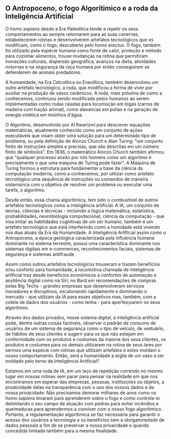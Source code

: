 ## O Antropoceno, o fogo Algorítimico e a roda da Inteligência Artificial

O _homo sapiens_ desde a Era Paleolítica tende a repetir os seus comportamentos ao sempre retornarem para as suas cavernas, estabelecerem rotinas e desenvolverem artefatos tecnológicos que os modificam, como o fogo, descoberto pelo _homo erectus_. O fogo, também foi utilizado pela espécie humana como fonte de calor, proteção e método para cozinhar alimentos, trouxe mudanças na rotina que permitiram inovações culturais, dispersão geográfica, avanços na dieta, atividades noturnas e na segurança da raça humana por então conseguirem se defenderem de animais predadores.

A humanidade, na Era Calcolítica ou Eneolítica, também desenvolveu um outro artefato tecnológico, a roda, que modificou a forma de viver por auxiliar na produção de vasos cerâmicos. A roda, mais próxima de como a conhecemos, continuou sendo modificada pelos humanos ao serem implementadas como rodas raiadas para locomoção em bigas (carros de madeira com tração animal), como alavancas em polias e na geração de energia cinética em moinhos d'água.

O Algoritmo, desenvolvido por Al Kwarizmi para descrever equações matemáticas, atualmente conhecido como um conjunto de ações executáveis que visam obter uma solução para um determinado tipo de problema, ou pela definição de Alonzo Church e Alan Turing: "um conjunto finito de instruções simples e precisas, que são descritas em um número finito de símbolos". Em 1936, o matemático Alonzo Church também afirmou que "qualquer processo aceito por nós homens como um algoritmo é precisamente o que uma máquina de Turing pode fazer". A Máquina de Turing formou a estrutura para fundamentar a base da ciência da computação moderna, como a conhecemos, por utilizar como artefato tecnológico uma sequência de instruções ou comandos de maneira sistemárica com o objetivo de resolver um problema ou executar uma tarefa, o algoritmo.

Desde então, essa chama algorítimica, tem sido o combustível de outros artefatos tecnológicos como a inteligência artificial. A IA, um conjunto de teorias, ciências e técnicas - incluindo a lógica matemática, estatística, probabilidades, neurobiologia computacional, ciência da computação - que visa imitar as habilidades cognitivas de um ser humano, também é um artefato tecnológico que está interferindo como a humidade está vivendo nos dias atuais da Era da Humanidade. A Inteligência Artificial assim como o Antropoceno, a época geológica caracterizada pela influência humana dominante no sistema terrestre, possui uma característica dominante nos sistemas digitais em e-commerces, reconhecimentos faciais, sistemas de segurança e sistemas antifraude.

Assim como outros artefatos tecnológicos trouxeram e trazem benefícios e/ou conforto para humanidade, a locomotiva chamada de inteligência artificial traz desde benefícios econômicos a confortos de automação e assitência digital como na Siri, no Bard em recomendações de compras pelas Big Techs - grandes empresas que desenvolveram serviços inovadores e disruptivos, escalonando rapidamente e dominando o mercado - que utilizam da IA para esses objetivos mas, também, com a coleta de dados dos usuários - como lenha - para aperfeiçoarem os seus algorítmos.

Através dos dados privados, nesse sistema digital, a inteligência artificial pode, dentre outras coisas factíveis, observar o padrão de consumo de usuários de um sistema de segurança como o tipo de veículo, de vestuário, de hábitos de seus clientes e sugerir para os que não estejam em conformidade com os produtos e costumes da maioria dos seus clientes, os produtos e costumes para os demais utilizarem na rotina de seus lares por sermos uma espécie com rotinas que utilizam artefatos e estes moldam o nosso comportamento. Então, será a humanidade a argila de um vaso a ser moldado pelo torno da Inteligência Artificial?

Estamos em uma roda de IA, em um laço de repetição correndo no mesmo lugar em nossas rotinas sem parar para pensar na realidade em que nos encontramos em esperar das empresas, pessoas, instituições ou objetos, a proatividade delas na transparência com o uso dos nossos dados e da nossa privacidade. Não precisamos demorar milhares de anos como os _homo sapiens_ levaram para aprenderem sobre o fogo e como controla-lo delimitando o seu campo de atuação com pedras para evitar incêndios e queimaduras para aprendermos a conviver com o nosso fogo algorítimico. Portanto, a regulamentação algorítimica se faz necessária para garantir o acesso dos usuários a tecnologia e os benefícios sem a obrigatoriedade de dados pessoais a fim de se preservar a nossa privacidade e quando concedida limitada também para a mesma finalidade.
